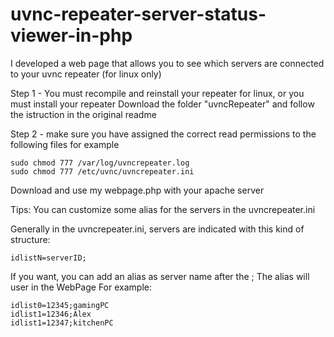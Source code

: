 # uvnc-repeater-server-status-viewer-in-php
I developed a web page that allows you to see which servers are connected to your uvnc repeater (for linux only)

Step 1 - You must recompile and reinstall your repeater for linux, or you must install your repeater
Download the folder "uvncRepeater" and follow the istruction in the original readme

Step 2 -
make sure you have assigned the correct read permissions to the following files for example
```
sudo chmod 777 /var/log/uvncrepeater.log
sudo chmod 777 /etc/uvnc/uvncrepeater.ini
```
Download and use my webpage.php with your apache server

Tips:
You can customize some alias for the servers in the uvncrepeater.ini

Generally in the uvncrepeater.ini, servers are indicated with this kind of structure:
```
idlistN=serverID;
```

If you want, you can add an alias as server name after the ;
The alias will user in the WebPage
For example:

```
idlist0=12345;gamingPC
idlist1=12346;Alex
idlist1=12347;kitchenPC
```





